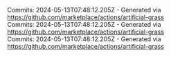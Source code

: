 Commits: 2024-05-13T07:48:12.205Z - Generated via https://github.com/marketplace/actions/artificial-grass
<br>
Commits: 2024-05-13T07:48:12.205Z - Generated via https://github.com/marketplace/actions/artificial-grass
<br>
Commits: 2024-05-13T07:48:12.205Z - Generated via https://github.com/marketplace/actions/artificial-grass
<br>
